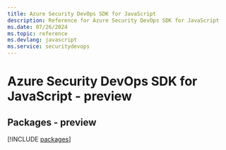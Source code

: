```yaml
---
title: Azure Security DevOps SDK for JavaScript
description: Reference for Azure Security DevOps SDK for JavaScript
ms.date: 07/26/2024
ms.topic: reference
ms.devlang: javascript
ms.service: securitydevops
---
```

# Azure Security DevOps SDK for JavaScript - preview
## Packages - preview
[!INCLUDE [packages](security-devops-index.md)]